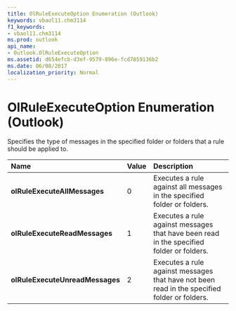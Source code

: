 ```yaml
---
title: OlRuleExecuteOption Enumeration (Outlook)
keywords: vbaol11.chm3114
f1_keywords:
- vbaol11.chm3114
ms.prod: outlook
api_name:
- Outlook.OlRuleExecuteOption
ms.assetid: d654efcb-d3ef-9579-896e-fcd7859136b2
ms.date: 06/08/2017
localization_priority: Normal
---
```



# OlRuleExecuteOption Enumeration (Outlook)

Specifies the type of messages in the specified folder or folders that a rule should be applied to.



|Name|Value|Description|
|:-----|:-----|:-----|
| **olRuleExecuteAllMessages**|0|Executes a rule against all messages in the specified folder or folders.|
| **olRuleExecuteReadMessages**|1|Executes a rule against messages that have been read in the specified folder or folders.|
| **olRuleExecuteUnreadMessages**|2|Executes a rule against messages that have not been read in the specified folder or folders.|

